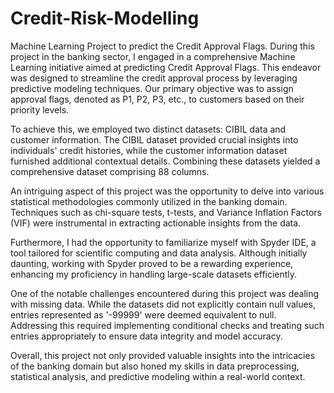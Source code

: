 # Credit-Risk-Modelling
Machine Learning Project to predict the Credit Approval Flags. 
During this project in the banking sector, I engaged in a comprehensive Machine Learning initiative aimed at predicting Credit Approval Flags. This endeavor was designed to streamline the credit approval process by leveraging predictive modeling techniques. Our primary objective was to assign approval flags, denoted as P1, P2, P3, etc., to customers based on their priority levels.

To achieve this, we employed two distinct datasets: CIBIL data and customer information. The CIBIL dataset provided crucial insights into individuals' credit histories, while the customer information dataset furnished additional contextual details. Combining these datasets yielded a comprehensive dataset comprising 88 columns.

An intriguing aspect of this project was the opportunity to delve into various statistical methodologies commonly utilized in the banking domain. Techniques such as chi-square tests, t-tests, and Variance Inflation Factors (VIF) were instrumental in extracting actionable insights from the data.

Furthermore, I had the opportunity to familiarize myself with Spyder IDE, a tool tailored for scientific computing and data analysis. Although initially daunting, working with Spyder proved to be a rewarding experience, enhancing my proficiency in handling large-scale datasets efficiently.

One of the notable challenges encountered during this project was dealing with missing data. While the datasets did not explicitly contain null values, entries represented as '-99999' were deemed equivalent to null. Addressing this required implementing conditional checks and treating such entries appropriately to ensure data integrity and model accuracy.

Overall, this project not only provided valuable insights into the intricacies of the banking domain but also honed my skills in data preprocessing, statistical analysis, and predictive modeling within a real-world context.







